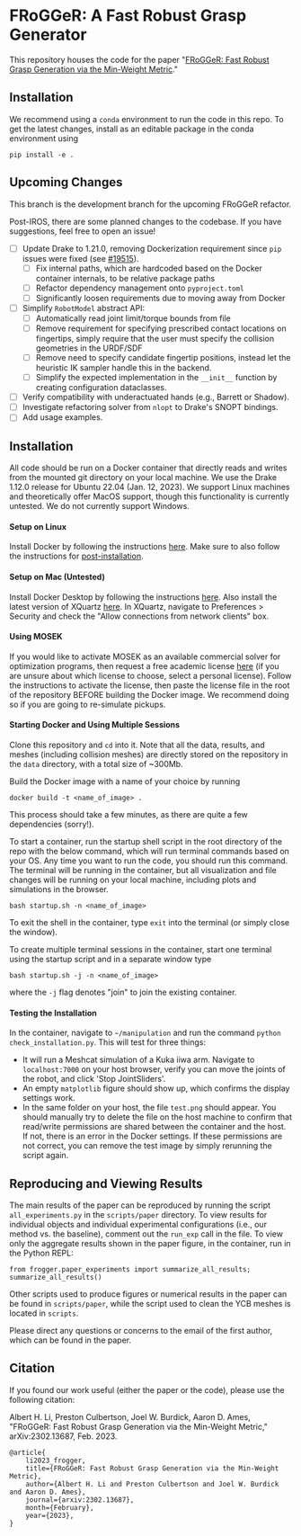 # FRoGGeR: A Fast Robust Grasp Generator

This repository houses the code for the paper "[FRoGGeR: Fast Robust Grasp Generation via the Min-Weight Metric](https://arxiv.org/abs/2302.13687)."

## Installation
We recommend using a `conda` environment to run the code in this repo. To get the latest changes, install as an editable package in the conda environment using
```
pip install -e .
```

## Upcoming Changes
This branch is the development branch for the upcoming FRoGGeR refactor.

Post-IROS, there are some planned changes to the codebase. If you have suggestions, feel free to open an issue!
- [ ] Update Drake to 1.21.0, removing Dockerization requirement since `pip` issues were fixed (see [#19515](https://github.com/RobotLocomotion/drake/pull/19515)).
    - [ ] Fix internal paths, which are hardcoded based on the Docker container internals, to be relative package paths
    - [ ] Refactor dependency management onto `pyproject.toml`
    - [ ] Significantly loosen requirements due to moving away from Docker
- [ ] Simplify `RobotModel` abstract API:
    - [ ] Automatically read joint limit/torque bounds from file
    - [ ] Remove requirement for specifying prescribed contact locations on fingertips, simply require that the user must specify the collision geometries in the URDF/SDF
    - [ ] Remove need to specify candidate fingertip positions, instead let the heuristic IK sampler handle this in the backend.
    - [ ] Simplify the expected implementation in the `__init__` function by creating configuration dataclasses.
- [ ] Verify compatibility with underactuated hands (e.g., Barrett or Shadow).
- [ ] Investigate refactoring solver from `nlopt` to Drake's SNOPT bindings.
- [ ] Add usage examples.

## Installation
All code should be run on a Docker container that directly reads and writes from the mounted git directory on your local machine. We use the Drake 1.12.0 release for Ubuntu 22.04 (Jan. 12, 2023). We support Linux machines and theoretically offer MacOS support, though this functionality is currently untested. We do not currently support Windows.

#### Setup on Linux
Install Docker by following the instructions [here](https://docs.docker.com/engine/install/ubuntu/). Make sure to also follow the instructions for [post-installation](https://docs.docker.com/engine/install/linux-postinstall/).

#### Setup on Mac (Untested)
Install Docker Desktop by following the instructions [here](https://docs.docker.com/desktop/install/mac-install/). Also install the latest version of XQuartz [here](https://www.xquartz.org/). In XQuartz, navigate to Preferences > Security and check the "Allow connections from network clients" box.

#### Using MOSEK
If you would like to activate MOSEK as an available commercial solver for optimization programs, then request a free academic license [here](https://www.mosek.com/license/request/) (if you are unsure about which license to choose, select a personal license). Follow the instructions to activate the license, then paste the license file in the root of the repository BEFORE building the Docker image. We recommend doing so if you are going to re-simulate pickups.

#### Starting Docker and Using Multiple Sessions
Clone this repository and `cd` into it. Note that all the data, results, and meshes (including collision meshes) are directly stored on the repository in the `data` directory, with a total size of ~300Mb.

Build the Docker image with a name of your choice by running
```
docker build -t <name_of_image> .
```
This process should take a few minutes, as there are quite a few dependencies (sorry!).

To start a container, run the startup shell script in the root directory of the repo with the below command, which will run terminal commands based on your OS. Any time you want to run the code, you should run this command. The terminal will be running in the container, but all visualization and file changes will be running on your local machine, including plots and simulations in the browser.
```
bash startup.sh -n <name_of_image>
```
To exit the shell in the container, type `exit` into the terminal (or simply close the window).

To create multiple terminal sessions in the container, start one terminal using the startup script and in a separate window type
```
bash startup.sh -j -n <name_of_image>
```
where the `-j` flag denotes "join" to join the existing container.

#### Testing the Installation
In the container, navigate to `~/manipulation` and run the command `python check_installation.py`. This will test for three things:
- It will run a Meshcat simulation of a Kuka iiwa arm. Navigate to `localhost:7000` on your host browser, verify you can move the joints of the robot, and click 'Stop JointSliders'.
- An empty `matplotlib` figure should show up, which confirms the display settings work.
- In the same folder on your host, the file `test.png` should appear. You should manually try to delete the file on the host machine to confirm that read/write permissions are shared between the container and the host. If not, there is an error in the Docker settings. If these permissions are not correct, you can remove the test image by simply rerunning the script again.

## Reproducing and Viewing Results
The main results of the paper can be reproduced by running the script `all_experiments.py` in the `scripts/paper` directory. To view results for individual objects and individual experimental configurations (i.e., our method vs. the baseline), comment out the `run_exp` call in the file. To view only the aggregate results shown in the paper figure, in the container, run in the Python REPL:
```
from frogger.paper_experiments import summarize_all_results; summarize_all_results()
```

Other scripts used to produce figures or numerical results in the paper can be found in `scripts/paper`, while the script used to clean the YCB meshes is located in `scripts`.

Please direct any questions or concerns to the email of the first author, which can be found in the paper.

## Citation
If you found our work useful (either the paper or the code), please use the following citation:

Albert H. Li, Preston Culbertson, Joel W. Burdick, Aaron D. Ames, "FRoGGeR: Fast Robust Grasp Generation via the Min-Weight Metric," arXiv:2302.13687, Feb. 2023.

```
@article{
    li2023_frogger,
    title={FRoGGeR: Fast Robust Grasp Generation via the Min-Weight Metric},
    author={Albert H. Li and Preston Culbertson and Joel W. Burdick and Aaron D. Ames},
    journal={arxiv:2302.13687},
    month={February},
    year={2023},
}
```
